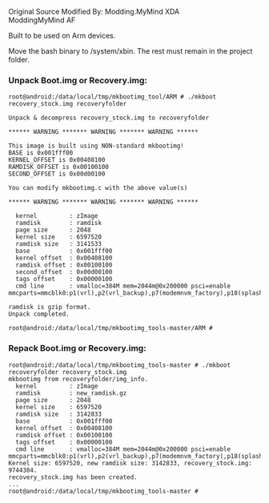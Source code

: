 Original Source Modified By:
Modding.MyMind XDA \
ModdingMyMind AF

Built to be used on Arm devices.

Move the bash binary to /system/xbin.
The rest must remain in the project folder.

### Unpack Boot.img or Recovery.img:
	root@android:/data/local/tmp/mkbootimg_tool/ARM # ./mkboot recovery_stock.img recoveryfolder

	Unpack & decompress recovery_stock.img to recoveryfolder

	****** WARNING ******* WARNING ******* WARNING ******                   

	This image is built using NON-standard mkbootimg!                       
	BASE is 0x001fff00
	KERNEL_OFFSET is 0x00408100
	RAMDISK_OFFSET is 0x00100100
	SECOND_OFFSET is 0x00d00100

	You can modify mkbootimg.c with the above value(s)                      

	****** WARNING ******* WARNING ******* WARNING ******                   

	  kernel         : zImage
	  ramdisk        : ramdisk
	  page size      : 2048
	  kernel size    : 6597520
	  ramdisk size   : 3141533
	  base           : 0x001fff00
	  kernel offset  : 0x00408100
	  ramdisk offset : 0x00100100
	  second_offset  : 0x00d00100
	  tags offset    : 0x00000100
	  cmd line       : vmalloc=384M mem=2044m@0x200000 psci=enable mmcparts=mmcblk0:p1(vrl),p2(vrl_backup),p7(modemnvm_factory),p18(splash),p22(dfx),p23(modemnvm_backup),p24(modemnvm_img),p25(modemnvm_system),p26(modem),p27(modem_dsp),p28(modem_om),p29(modemnvm_update),p30(3rdmodem),p31(3rdmodemnvm),p32(3rdmodemnvmbkp)

	ramdisk is gzip format.
	Unpack completed.

	root@android:/data/local/tmp/mkbootimg_tools-master/ARM #

### Repack Boot.img or Recovery.img:
	root@android:/data/local/tmp/mkbootimg_tools-master # ./mkboot recoveryfolder recovery_stock.img
	mkbootimg from recoveryfolder/img_info.
	  kernel         : zImage
	  ramdisk        : new_ramdisk.gz
	  page size      : 2048
	  kernel size    : 6597520
	  ramdisk size   : 3142833
	  base           : 0x001fff00
	  kernel offset  : 0x00408100
	  ramdisk offset : 0x00100100
	  tags offset    : 0x00000100
	  cmd line       : vmalloc=384M mem=2044m@0x200000 psci=enable mmcparts=mmcblk0:p1(vrl),p2(vrl_backup),p7(modemnvm_factory),p18(splash),p22(dfx),p23(modemnvm_backup),p24(modemnvm_img),p25(modemnvm_system),p26(modem),p27(modem_dsp),p28(modem_om),p29(modemnvm_update),p30(3rdmodem),p31(3rdmodemnvm),p32(3rdmodemnvmbkp)
	Kernel size: 6597520, new ramdisk size: 3142833, recovery_stock.img: 9744384.
	recovery_stock.img has been created.
	...
	root@android:/data/local/tmp/mkbootimg_tools-master #